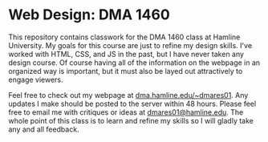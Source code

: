 # Web Design: DMA 1460
This repository contains classwork for the DMA 1460 class at Hamline University. My goals for this course are just to refine my design skills. I've worked with HTML, CSS, and JS in the past, but I have never taken any design course. Of course having all of the information on the webpage in an organized way is important, but it must also be layed out attractively to engage viewers. 

Feel free to check out my webpage at [dma.hamline.edu/~dmares01](dma.hamline.edu/~dmares01). Any updates I make should be posted to the server within 48 hours. Please feel free to email me with critiques or ideas at dmares01@hamline.edu. The whole point of this class is to learn and refine my skills so I will gladly take any and all feedback.
